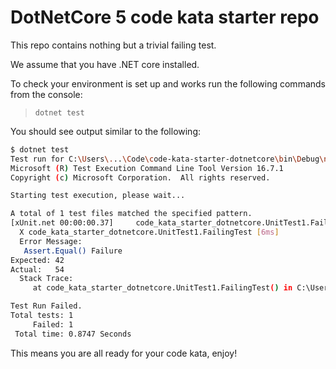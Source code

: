 # DotNetCore 5 code kata starter repo

This repo contains nothing but a trivial failing test.

We assume that you have .NET core installed.

To check your environment is set up and works run the following commands from the console:

> `dotnet test`

You should see output similar to the following:

```bash
$ dotnet test
Test run for C:\Users\...\Code\code-kata-starter-dotnetcore\bin\Debug\netcoreapp3.1\code-kata-starter-dotnetcore.dll(.NETCoreApp,Version=v3.1)
Microsoft (R) Test Execution Command Line Tool Version 16.7.1
Copyright (c) Microsoft Corporation.  All rights reserved.

Starting test execution, please wait...

A total of 1 test files matched the specified pattern.
[xUnit.net 00:00:00.37]     code_kata_starter_dotnetcore.UnitTest1.FailingTest [FAIL]
  X code_kata_starter_dotnetcore.UnitTest1.FailingTest [6ms]
  Error Message:
   Assert.Equal() Failure
Expected: 42
Actual:   54
  Stack Trace:
     at code_kata_starter_dotnetcore.UnitTest1.FailingTest() in C:\Users\...\Documents\VS Code\code-kata-starter-dotnetcore\UnitTest1.cs:line 11

Test Run Failed.
Total tests: 1
     Failed: 1
 Total time: 0.8747 Seconds
```

This means you are all ready for your code kata, enjoy!
